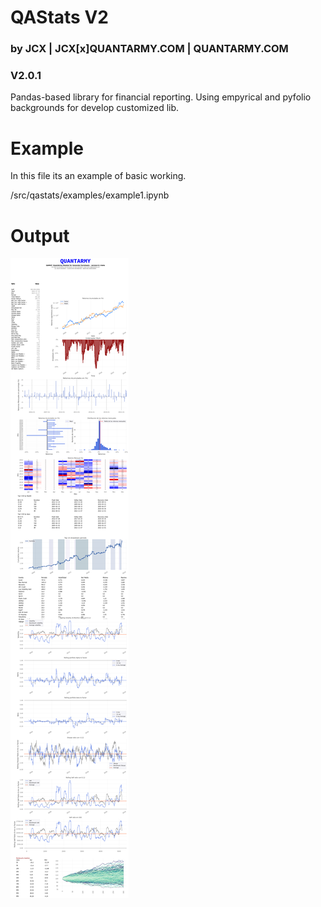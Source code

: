 # QAStats V2
### by JCX | JCX[x]QUANTARMY.COM | QUANTARMY.COM
### V2.0.1

Pandas-based library for financial reporting. Using empyrical and pyfolio backgrounds for develop customized lib.

# Example
In this file its an example of basic working.

/src/qastats/examples/example1.ipynb

# Output

![Report](/src/noname.png "Report")
